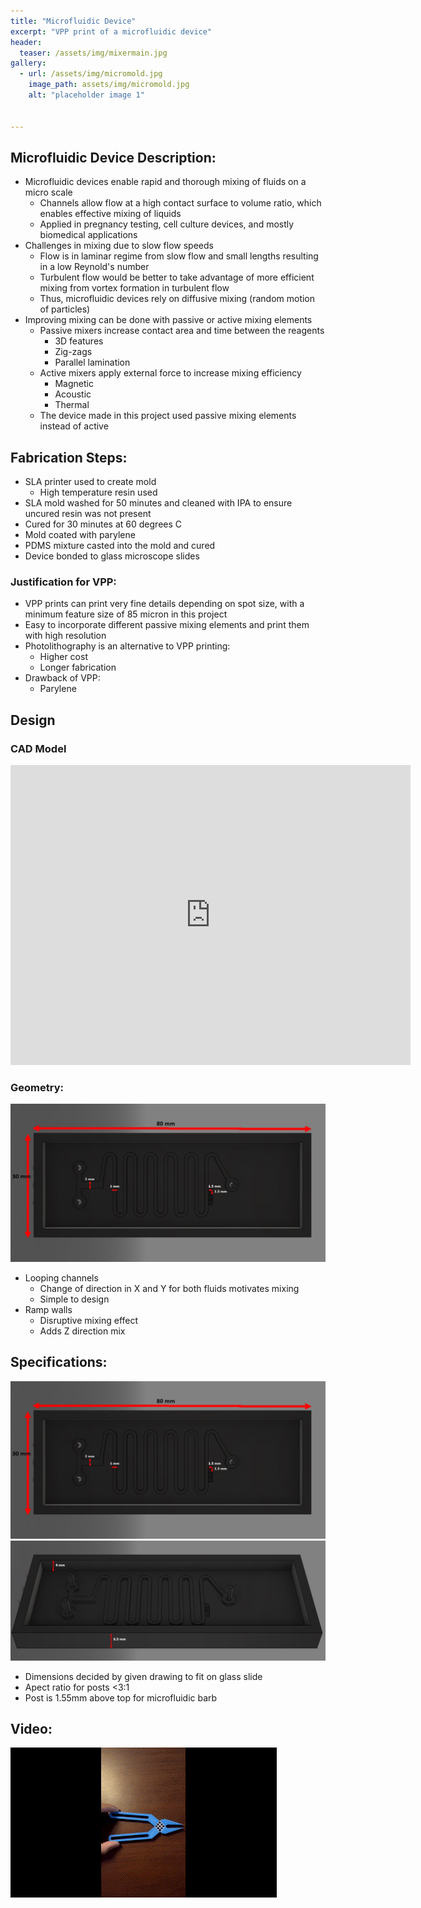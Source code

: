 ```yaml
---
title: "Microfluidic Device"
excerpt: "VPP print of a microfluidic device"
header:
  teaser: /assets/img/mixermain.jpg
gallery:
  - url: /assets/img/micromold.jpg
    image_path: assets/img/micromold.jpg
    alt: "placeholder image 1"

 
---
```

## Microfluidic Device Description: 
  * Microfluidic devices enable rapid and thorough mixing of fluids on a micro scale
    * Channels allow flow at a high contact surface to volume ratio, which enables effective mixing of liquids
    * Applied in pregnancy testing, cell culture devices, and mostly biomedical applications
  * Challenges in mixing due to slow flow speeds
    * Flow is in laminar regime from slow flow and small lengths resulting in a low Reynold's number 
    * Turbulent flow would be better to take advantage of more efficient mixing from vortex formation in turbulent flow
    * Thus, microfluidic devices rely on diffusive mixing (random motion of particles)
  * Improving mixing can be done with passive or active mixing elements
    * Passive mixers increase contact area and time between the reagents
      * 3D features
      * Zig-zags
      * Parallel lamination 
    * Active mixers apply external force to increase mixing efficiency
      * Magnetic
      * Acoustic 
      * Thermal 
    * The device made in this project used passive mixing elements instead of active

## Fabrication Steps:
  * SLA printer used to create mold
    * High temperature resin used
  * SLA mold washed for 50 minutes and cleaned with IPA to ensure uncured resin was not present
  * Cured for 30 minutes at 60 degrees C
  * Mold coated with parylene
  * PDMS mixture casted into the mold and cured
  * Device bonded to glass microscope slides

### Justification for VPP:
  * VPP prints can print very fine details depending on spot size, with a minimum feature size of 85 micron in this project 
  * Easy to incorporate different passive mixing elements and print them with high resolution 
  * Photolithography is an alternative to VPP printing:
    * Higher cost 
    * Longer fabrication 
  * Drawback of VPP:
    * Parylene 


## Design 
### CAD Model
<iframe src="https://vanderbilt643.autodesk360.com/shares/public/SH512d4QTec90decfa6e9f771756a987cd75?mode=embed" width="640" height="480" allowfullscreen="true" webkitallowfullscreen="true" mozallowfullscreen="true"  frameborder="0"></iframe>

### Geometry:
![Mixer](/assets/img/moldtopdim.jpg)
  * Looping channels
    * Change of direction in X and Y for both fluids motivates mixing 
    * Simple to design 
  * Ramp walls
    * Disruptive mixing effect
    * Adds Z direction mix

## Specifications:
![Top view](/assets/img/moldtopdim.jpg)
![Side view](/assets/img/moldsidedim.jpg)

* Dimensions decided by given drawing to fit on glass slide
* Apect ratio for posts <3:1
* Post is 1.55mm above top for microfluidic barb


## Video:
![Pliers in action](/assets/img/pliergif.gif)



